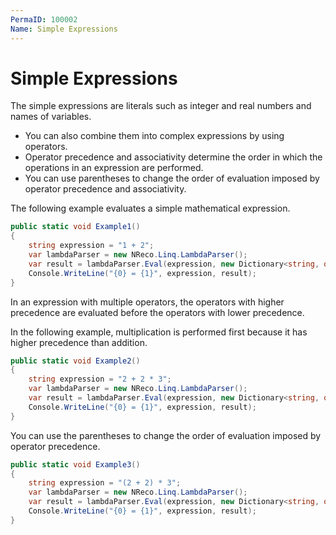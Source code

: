 ```yaml
---
PermaID: 100002
Name: Simple Expressions
---
```


# Simple Expressions

The simple expressions are literals such as integer and real numbers and names of variables. 

 - You can also combine them into complex expressions by using operators. 
 - Operator precedence and associativity determine the order in which the operations in an expression are performed. 
 - You can use parentheses to change the order of evaluation imposed by operator precedence and associativity.

The following example evaluates a simple mathematical expression.

```csharp
public static void Example1()
{
    string expression = "1 + 2";
    var lambdaParser = new NReco.Linq.LambdaParser();
    var result = lambdaParser.Eval(expression, new Dictionary<string, object>());
    Console.WriteLine("{0} = {1}", expression, result);
}
```

In an expression with multiple operators, the operators with higher precedence are evaluated before the operators with lower precedence. 

In the following example, multiplication is performed first because it has higher precedence than addition.

```csharp
public static void Example2()
{
    string expression = "2 + 2 * 3";
    var lambdaParser = new NReco.Linq.LambdaParser();
    var result = lambdaParser.Eval(expression, new Dictionary<string, object>());
    Console.WriteLine("{0} = {1}", expression, result);
}
```

You can use the parentheses to change the order of evaluation imposed by operator precedence.

```csharp
public static void Example3()
{
    string expression = "(2 + 2) * 3";
    var lambdaParser = new NReco.Linq.LambdaParser();
    var result = lambdaParser.Eval(expression, new Dictionary<string, object>());
    Console.WriteLine("{0} = {1}", expression, result);
}
```
